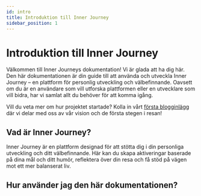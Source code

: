 ```yaml
---
id: intro
title: Introduktion till Inner Journey
sidebar_position: 1
---
```


# Introduktion till Inner Journey

Välkommen till Inner Journeys dokumentation! Vi är glada att ha dig här. Den här dokumentationen är din guide till att använda och utveckla Inner Journey – en plattform för personlig utveckling och välbefinnande. Oavsett om du är en användare som vill utforska plattformen eller en utvecklare som vill bidra, har vi samlat allt du behöver för att komma igång.

Vill du veta mer om hur projektet startade? Kolla in vårt [första blogginlägg](/blog/kan-ai-knna) där vi delar med oss av vår vision och de första stegen i resan!

## Vad är Inner Journey?

Inner Journey är en plattform designad för att stötta dig i din personliga utveckling och ditt välbefinnande. Här kan du skapa aktiveringar baserade på dina mål och ditt humör, reflektera över din resa och få stöd på vägen mot ett mer balanserat liv.

## Hur använder jag den här dokumentationen?
